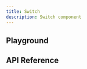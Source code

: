 ```yaml
---
title: Switch
description: Switch component
---
```


<script lang="ts">
    import {Switch} from '$lib/index.js';
    import {docSwitchPropsDefs} from '$lib/components/Switch/Switch.props.js';
    import ApiReference from '$lib-doc/components/ApiReference.svelte';
    import Playground from '$lib-doc/components/Playground.svelte';
    import PlaygroundForm from '$lib-doc/components/PlaygroundForm.svelte';

    let props = {}
</script>

## Playground

<Playground>
    <Switch slot="component" {...props}/>
    <PlaygroundForm slot="form" bind:props schema={docSwitchPropsDefs} />
</Playground>

## API Reference

<ApiReference data={docSwitchPropsDefs}></ApiReference>

